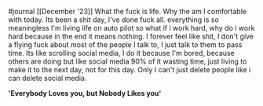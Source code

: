 #journal [[December '23]]
What the fuck is life. Why the am I comfortable with today. Its been a shit day, I've done fuck all. everything is so meaningless I'm living life on auto pilot so what if i work hard, why do i work hard because in the end it means nothing. I forever feel like shit, I don't give a flying fuck about most of the people I talk to, I just talk to them to pass time. Its like scrolling social media, I do it because I'm bored, because others are doing but like social media 90% of it wasting time, just living to make it to the next day, not for this day. Only I can't just delete people like i can delete social media.

**'Everybody Loves you, but Nobody Likes you'**
